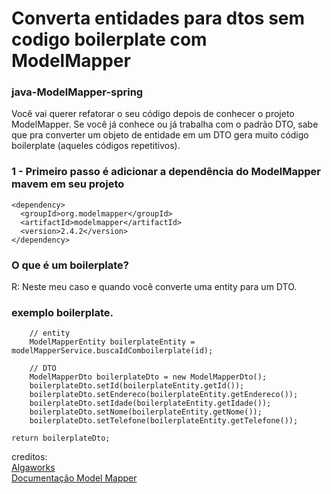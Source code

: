 # Converta entidades para dtos sem codigo boilerplate com ModelMapper

### java-ModelMapper-spring

Você vai querer refatorar o seu código depois de conhecer o projeto ModelMapper.
Se você já conhece ou já trabalha com o padrão DTO, sabe que pra converter um objeto de entidade em um DTO gera muito código boilerplate (aqueles códigos repetitivos).

### 1 - Primeiro passo é adicionar a dependência do ModelMapper mavem em seu projeto

````
<dependency>
  <groupId>org.modelmapper</groupId>
  <artifactId>modelmapper</artifactId>
  <version>2.4.2</version>
</dependency>
````


### O que é um boilerplate?
R: Neste meu caso e quando você converte uma entity para um DTO.

### exemplo boilerplate.


		// entity 
		ModelMapperEntity boilerplateEntity = modelMapperService.buscaIdComboilerplate(id);
		
		// DTO 
		ModelMapperDto boilerplateDto = new ModelMapperDto();
		boilerplateDto.setId(boilerplateEntity.getId());
		boilerplateDto.setEndereco(boilerplateEntity.getEndereco());
		boilerplateDto.setIdade(boilerplateEntity.getIdade());
		boilerplateDto.setNome(boilerplateEntity.getNome());
		boilerplateDto.setTelefone(boilerplateEntity.getTelefone());
    
    return boilerplateDto;


creditos: </br>
[Algaworks](https://www.linkedin.com/feed/hashtag/?keywords=modelmapper&highlightedUpdateUrns=urn%3Ali%3Aactivity%3A6799318021534978048) </br>
[Documentação Model Mapper](http://modelmapper.org/getting-started/) </br>
